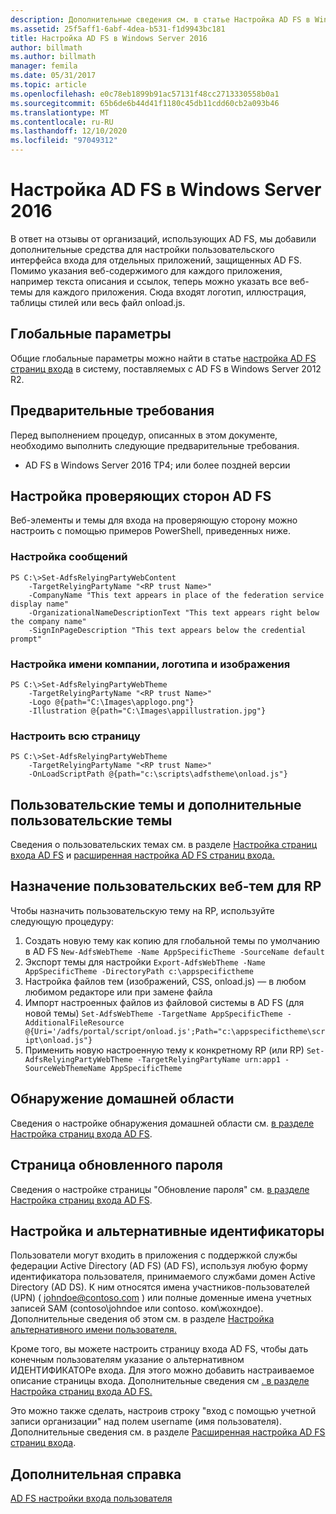 ```yaml
---
description: Дополнительные сведения см. в статье Настройка AD FS в Windows Server 2016.
ms.assetid: 25f5aff1-6abf-4dea-b531-f1d9943bc181
title: Настройка AD FS в Windows Server 2016
author: billmath
ms.author: billmath
manager: femila
ms.date: 05/31/2017
ms.topic: article
ms.openlocfilehash: e0c78eb1899b91ac57131f48cc2713330558b0a1
ms.sourcegitcommit: 65b6de6b44d41f1180c45db11cdd60cb2a093b46
ms.translationtype: MT
ms.contentlocale: ru-RU
ms.lasthandoff: 12/10/2020
ms.locfileid: "97049312"
---
```

# <a name="ad-fs-customization-in-windows-server-2016"></a>Настройка AD FS в Windows Server 2016


В ответ на отзывы от организаций, использующих AD FS, мы добавили дополнительные средства для настройки пользовательского интерфейса входа для отдельных приложений, защищенных AD FS.
Помимо указания веб-содержимого для каждого приложения, например текста описания и ссылок, теперь можно указать все веб-темы для каждого приложения.  Сюда входят логотип, иллюстрация, таблицы стилей или весь файл onload.js.

## <a name="global-settings"></a>Глобальные параметры
Общие глобальные параметры можно найти в статье [настройка AD FS страниц входа](/previous-versions/windows/it-pro/windows-server-2012-R2-and-2012/dn280950(v=ws.11)) в систему, поставляемых с AD FS в Windows Server 2012 R2.

## <a name="pre-requisites"></a>Предварительные требования
Перед выполнением процедур, описанных в этом документе, необходимо выполнить следующие предварительные требования.

-   AD FS в Windows Server 2016 TP4; или более поздней версии

## <a name="configure-ad-fs-relying-parties"></a>Настройка проверяющих сторон AD FS
Веб-элементы и темы для входа на проверяющую сторону можно настроить с помощью примеров PowerShell, приведенных ниже.

### <a name="customize-messages"></a>Настройка сообщений

```
PS C:\>Set-AdfsRelyingPartyWebContent
    -TargetRelyingPartyName "<RP trust Name>"
    -CompanyName "This text appears in place of the federation service display name"
    -OrganizationalNameDescriptionText "This text appears right below the company name"
    -SignInPageDescription "This text appears below the credential prompt"
```

### <a name="customize-company-name-logo-and-image"></a>Настройка имени компании, логотипа и изображения

```
PS C:\>Set-AdfsRelyingPartyWebTheme
    -TargetRelyingPartyName "<RP trust Name>"
    -Logo @{path="C:\Images\applogo.png"}
    -Illustration @{path="C:\Images\appillustration.jpg"}
```

### <a name="customize-entire-page"></a>Настроить всю страницу

```
PS C:\>Set-AdfsRelyingPartyWebTheme
    -TargetRelyingPartyName "<RP trust Name>"
    -OnLoadScriptPath @{path="c:\scripts\adfstheme\onload.js"}
```

## <a name="custom-themes-and-advanced-custom-themes"></a>Пользовательские темы и дополнительные пользовательские темы

Сведения о пользовательских темах см. в разделе [Настройка страниц входа AD FS](/previous-versions/windows/it-pro/windows-server-2012-R2-and-2012/dn280950(v=ws.11)) и [расширенная настройка AD FS страниц входа.](/previous-versions/windows/it-pro/windows-server-2012-R2-and-2012/dn636121(v=ws.11))

## <a name="assigning-custom-web-themes-per-rp"></a>Назначение пользовательских веб-тем для RP

Чтобы назначить пользовательскую тему на RP, используйте следующую процедуру:

1. Создать новую тему как копию для глобальной темы по умолчанию в AD FS `New-AdfsWebTheme -Name AppSpecificTheme -SourceName default`
2. Экспорт темы для настройки `Export-AdfsWebTheme -Name AppSpecificTheme -DirectoryPath c:\appspecifictheme`
3. Настройка файлов тем (изображений, CSS, onload.js) — в любом любимом редакторе или при замене файла
4. Импорт настроенных файлов из файловой системы в AD FS (для новой темы) `Set-AdfsWebTheme -TargetName AppSpecificTheme -AdditionalFileResource @{Uri='/adfs/portal/script/onload.js';Path="c:\appspecifictheme\script\onload.js"}`
5. Применить новую настроенную тему к конкретному RP (или RP) `Set-AdfsRelyingPartyWebTheme -TargetRelyingPartyName urn:app1 -SourceWebThemeName AppSpecificTheme`

## <a name="home-realm-discovery"></a>Обнаружение домашней области
Сведения о настройке обнаружения домашней области см. [в разделе Настройка страниц входа AD FS](/previous-versions/windows/it-pro/windows-server-2012-R2-and-2012/dn280950(v=ws.11)).

## <a name="updated-password-page"></a>Страница обновленного пароля
Сведения о настройке страницы "Обновление пароля" см. [в разделе Настройка страниц входа AD FS](/previous-versions/windows/it-pro/windows-server-2012-R2-and-2012/dn280950(v=ws.11)).

## <a name="customizing-and-alternate-ids"></a>Настройка и альтернативные идентификаторы
Пользователи могут входить в приложения с поддержкой службы федерации Active Directory (AD FS) (AD FS), используя любую форму идентификатора пользователя, принимаемого службами домен Active Directory (AD DS). К ним относятся имена участников-пользователей (UPN) ( johndoe@contoso.com ) или полные доменные имена учетных записей SAM (contoso\johndoe или contoso. ком\жохндое).  Дополнительные сведения об этом см. в разделе [Настройка альтернативного имени пользователя.](Configuring-Alternate-Login-ID.md)

Кроме того, вы можете настроить страницу входа AD FS, чтобы дать конечным пользователям указание о альтернативном ИДЕНТИФИКАТОРе входа. Для этого можно добавить настраиваемое описание страницы входа. Дополнительные сведения см [. в разделе Настройка страниц входа AD FS.](/previous-versions/windows/it-pro/windows-server-2012-R2-and-2012/dn280950(v=ws.11))

Это можно также сделать, настроив строку "вход с помощью учетной записи организации" над полем username (имя пользователя).  Дополнительные сведения см. в разделе [Расширенная настройка AD FS страниц входа](/previous-versions/windows/it-pro/windows-server-2012-R2-and-2012/dn636121(v=ws.11)).

## <a name="additional-references"></a>Дополнительная справка
[AD FS настройки входа пользователя](AD-FS-user-sign-in-customization.md)
